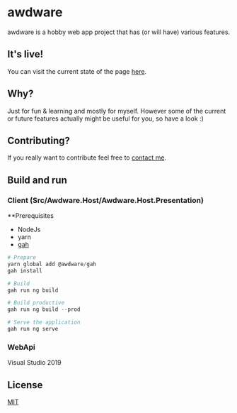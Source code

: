 # awdware
awdware is a hobby web app project that has (or will have) various features.

## It's live!
You can visit the current state of the page [here](https://two.awdware.de/).

## Why?
Just for fun & learning and mostly for myself. However some of the current or future features actually might be useful for you, so have a look :)

## Contributing?
If you really want to contribute feel free to [contact me](mailto:rndmb0t@gmail.com).

## Build and run

### Client (Src/Awdware.Host/Awdware.Host.Presentation)

**Prerequisites
 - NodeJs
 - yarn
 - [gah](https://github.com/gahjs/core)

```powershell
# Prepare
yarn global add @awdware/gah
gah install

# Build
gah run ng build

# Build productive
gah run ng build --prod

# Serve the application
gah run ng serve
```

### WebApi
Visual Studio 2019

## License
[MIT](https://choosealicense.com/licenses/mit/)
